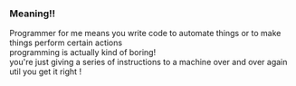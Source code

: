 
### Meaning!!
Programmer for me means you write code to automate things or to make things perform certain actions
<br>
programming is actually kind of boring!             
you're just giving a series of instructions to a machine over and over again util you get it right !

